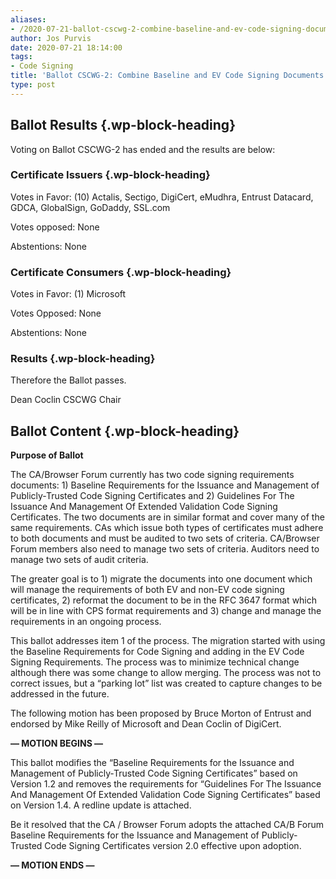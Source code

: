 ```yaml
---
aliases:
- /2020-07-21-ballot-cscwg-2-combine-baseline-and-ev-code-signing-documents/
author: Jos Purvis
date: 2020-07-21 18:14:00
tags:
- Code Signing
title: 'Ballot CSCWG-2: Combine Baseline and EV Code Signing Documents'
type: post
---
```


## Ballot Results {.wp-block-heading}

Voting on Ballot CSCWG-2 has ended and the results are below:

### Certificate Issuers {.wp-block-heading}

Votes in Favor: (10) Actalis, Sectigo, DigiCert, eMudhra, Entrust Datacard, GDCA, GlobalSign, GoDaddy, SSL.com

Votes opposed: None

Abstentions: None

### Certificate Consumers {.wp-block-heading}

Votes in Favor: (1) Microsoft

Votes Opposed: None

Abstentions: None

### Results {.wp-block-heading}

Therefore the Ballot passes.

Dean Coclin CSCWG Chair

## Ballot Content {.wp-block-heading}

**Purpose of Ballot**

The CA/Browser Forum currently has two code signing requirements documents: 1) Baseline Requirements for the Issuance and Management of Publicly‐Trusted Code Signing Certificates and 2) Guidelines For The Issuance And Management Of Extended Validation Code Signing Certificates. The two documents are in similar format and cover many of the same requirements. CAs which issue both types of certificates must adhere to both documents and must be audited to two sets of criteria. CA/Browser Forum members also need to manage two sets of criteria. Auditors need to manage two sets of audit criteria.

The greater goal is to 1) migrate the documents into one document which will manage the requirements of both EV and non-EV code signing certificates, 2) reformat the document to be in the RFC 3647 format which will be in line with CPS format requirements and 3) change and manage the requirements in an ongoing process.

This ballot addresses item 1 of the process. The migration started with using the Baseline Requirements for Code Signing and adding in the EV Code Signing Requirements. The process was to minimize technical change although there was some change to allow merging. The process was not to correct issues, but a “parking lot” list was created to capture changes to be addressed in the future.

The following motion has been proposed by Bruce Morton of Entrust and endorsed by Mike Reilly of Microsoft and Dean Coclin of DigiCert.

**— MOTION BEGINS —**

This ballot modifies the “Baseline Requirements for the Issuance and Management of Publicly‐Trusted Code Signing Certificates” based on Version 1.2 and removes the requirements for “Guidelines For The Issuance And Management Of Extended Validation Code Signing Certificates” based on Version 1.4. A redline update is attached.

Be it resolved that the CA / Browser Forum adopts the attached CA/B Forum Baseline Requirements for the Issuance and Management of Publicly‐Trusted Code Signing Certificates version 2.0 effective upon adoption.

**— MOTION ENDS —**